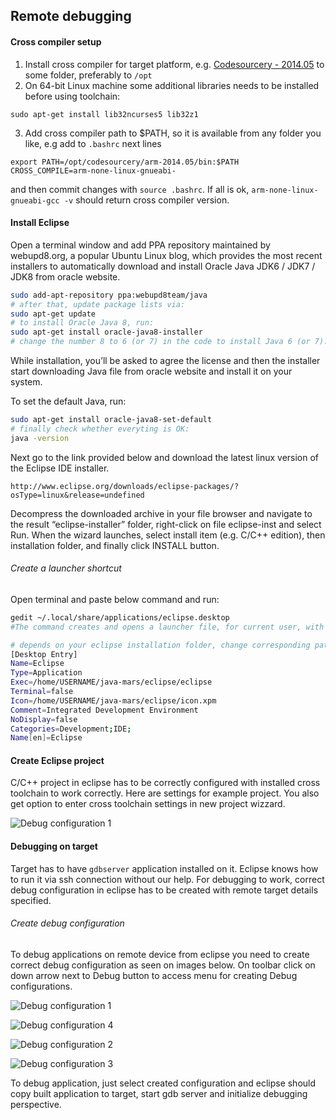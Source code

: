 ## Remote debugging

#### Cross compiler setup

1. Install cross compiler for target platform, e.g. [Codesourcery - 2014.05](http://sourcery.mentor.com/public/gnu_toolchain/arm-none-linux-gnueabi/) to some folder, preferably to `/opt`
2. On 64-bit Linux machine some additional libraries needs to be installed before using toolchain:
```
sudo apt-get install lib32ncurses5 lib32z1
```
3. Add cross compiler path to $PATH, so it is available from any folder you like, e.g add to `.bashrc` next lines
```
export PATH=/opt/codesourcery/arm-2014.05/bin:$PATH
CROSS_COMPILE=arm-none-linux-gnueabi-
```
and then commit changes with `source .bashrc`. If all is ok, `arm-none-linux-gnueabi-gcc -v` should return cross compiler version.



#### Install Eclipse

Open a terminal window and add PPA repository maintained by webupd8.org, a popular Ubuntu Linux blog, which provides the most recent installers to automatically download and install Oracle Java JDK6 / JDK7 / JDK8 from oracle website.
```bash
sudo add-apt-repository ppa:webupd8team/java
# after that, update package lists via:
sudo apt-get update
# to install Oracle Java 8, run:
sudo apt-get install oracle-java8-installer
# change the number 8 to 6 (or 7) in the code to install Java 6 (or 7).
```

While installation, you’ll be asked to agree the license and then the installer start downloading Java file from oracle website and install it on your system.

To set the default Java, run:
```bash
sudo apt-get install oracle-java8-set-default
# finally check whether everyting is OK:
java -version
```

Next go to the link provided below and download the latest linux version of the Eclipse IDE installer.
```
http://www.eclipse.org/downloads/eclipse-packages/?osType=linux&release=undefined
 ```
Decompress the downloaded archive in your file browser and navigate to the result “eclipse-installer” folder, right-click on file eclipse-inst and select Run. When the wizard launches, select install item (e.g. C/C++ edition), then installation folder, and finally click INSTALL button.


###### Create a launcher shortcut

Open terminal and paste below command and run:
```bash
gedit ~/.local/share/applications/eclipse.desktop
#The command creates and opens a launcher file, for current user, with gedit text editor. Paste into it below content:

# depends on your eclipse installation folder, change corresponding paths below.
[Desktop Entry]
Name=Eclipse
Type=Application
Exec=/home/USERNAME/java-mars/eclipse/eclipse
Terminal=false
Icon=/home/USERNAME/java-mars/eclipse/icon.xpm
Comment=Integrated Development Environment
NoDisplay=false
Categories=Development;IDE;
Name[en]=Eclipse
```

#### Create Eclipse project

C/C++ project in eclipse has to be correctly configured with installed cross toolchain to work correctly. Here are settings for example project. You also get option to enter cross toolchain settings in new project wizzard.

![Debug configuration 1](/images/remote-debug-5.png)


#### Debugging on target

Target has to have `gdbserver` application installed on it. Eclipse knows how to run it via ssh connection without our help. For debugging to work, correct debug configuration in eclipse has to be created with remote target details specified.

###### Create debug configuration

To debug applications on remote device from eclipse you need to create correct debug configuration as seen on images below. On toolbar click on down arrow next to Debug button to access menu for creating Debug configurations.

![Debug configuration 1](/images/remote-debug-1.png)

![Debug configuration 4](/images/remote-debug-4.png)

![Debug configuration 2](/images/remote-debug-2.png)

![Debug configuration 3](/images/remote-debug-3.png)

To debug application, just select created configuration and eclipse should copy built application to target, start gdb server and initialize debugging perspective.
